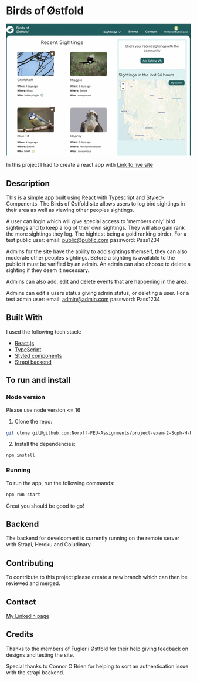 # Birds of Østfold

![image](https://github.com/Noroff-FEU-Assignments/project-exam-2-Soph-H-P/blob/main/src/assets/site-preview.png?raw=true)

In this project I had to create a react app with
[Link to live site](https://birds-of-ostfold.netlify.app/)

## Description

This is a simple app built using React with Typescript and Styled-Components.
The Birds of Østfold site allows users to log bird sightings in their area as well as viewing
other peoples sightings.

A user can login which will give special access to 'members only' bird sightings and to keep a log of their
own sightings. They will also gain rank the more sightings they log. The hightest being a gold ranking birder.
For a test public user:
email: public@public.com
password: Pass1234

Admins for the site have the ability to add sightings themself, they can also moderate other peoples sightings.
Before a sighting is available to the public it must be varified by an admin. An admin can also choose to delete a
sighting if they deem it necessary.

Admins can also add, edit and delete events that are happening in the area.

Admins can edit a users status giving admin status, or deleting a user.
For a test admin user:
email: admin@admin.com
password: Pass1234

## Built With

I used the following tech stack:

- [React.js](https://reactjs.org/)
- [TypeScript](https://www.typescriptlang.org/)
- [Styled components](https://styled-components.com/)
- [Strapi backend](https://strapi.io/)

## To run and install

### Node version

Please use node version <= 16

1. Clone the repo:

```bash
git clone git@github.com:Noroff-FEU-Assignments/project-exam-2-Soph-H-P.git
```

2. Install the dependencies:

```
npm install
```

### Running

To run the app, run the following commands:

```bash
npm run start
```

Great you should be good to go!

## Backend

The backend for development is currently running on the remote server with Strapi, Heroku and Coludinary

## Contributing

To contribute to this project please create a new branch which can then be reviewed and merged.

## Contact

[My LinkedIn page](https://www.linkedin.com/in/smphaugland/)

## Credits

Thanks to the members of Fugler i Østfold for their help giving feedback on designs and testing the site.

Special thanks to Connor O'Brien for helping to sort an authentication issue with the strapi backend.
